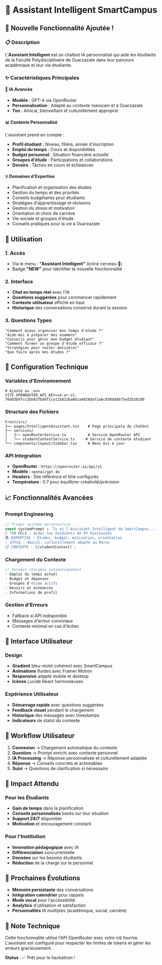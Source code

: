 # 🧠 Assistant Intelligent SmartCampus

## 🎯 Nouvelle Fonctionnalité Ajoutée !

### 📋 Description
L'**Assistant Intelligent** est un chatbot IA personnalisé qui aide les étudiants de la Faculté Polydisciplinaire de Ouarzazate dans leur parcours académique et leur vie étudiante.

### ✨ Caractéristiques Principales

#### 🤖 **IA Avancée**
- **Modèle** : GPT-4 via OpenRouter
- **Personnalisation** : Adapté au contexte marocain et à Ouarzazate
- **Ton** : Amical, bienveillant et culturellement approprié

#### 📊 **Contexte Personnalisé** 
L'assistant prend en compte :
- **Profil étudiant** : Niveau, filière, année d'inscription
- **Emploi du temps** : Cours et disponibilités
- **Budget personnel** : Situation financière actuelle
- **Groupes d'étude** : Participations et collaborations
- **Devoirs** : Tâches en cours et échéances

#### 💡 **Domaines d'Expertise**
- Planification et organisation des études
- Gestion du temps et des priorités
- Conseils budgétaires pour étudiants
- Stratégies d'apprentissage et révisions
- Gestion du stress et motivation
- Orientation et choix de carrière
- Vie sociale et groupes d'étude
- Conseils pratiques pour la vie à Ouarzazate

## 🚀 Utilisation

### 1. **Accès**
- Via le menu : **"Assistant Intelligent"** (icône cerveau 🧠)
- Badge **"NEW"** pour identifier la nouvelle fonctionnalité

### 2. **Interface**
- **Chat en temps réel** avec l'IA
- **Questions suggérées** pour commencer rapidement
- **Contexte utilisateur** affiché en haut
- **Historique** des conversations conservé durant la session

### 3. **Questions Types**
```
"Comment mieux organiser mon temps d'étude ?"
"Aide-moi à préparer mes examens"
"Conseils pour gérer mon budget étudiant"
"Comment former un groupe d'étude efficace ?"
"Stratégies pour rester motivé(e)"
"Que faire après mes études ?"
```

## 🔧 Configuration Technique

### **Variables d'Environnement**
```env
# Ajouté au .env
VITE_OPENROUTER_API_KEY=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
```

### **Structure des Fichiers**
```
Front/src/
├── pages/IntelligentAssistant.tsx    # Page principale du chatbot
├── services/
│   ├── openRouterService.ts          # Service OpenRouter API
│   └── studentContextService.ts     # Service de contexte étudiant
└── components/layout/Sidebar.tsx     # Menu mis à jour
```

### **API Integration**
- **OpenRouter** : `https://openrouter.ai/api/v1`
- **Modèle** : `openai/gpt-4o`
- **Headers** : Site référence et titre configurés
- **Température** : 0.7 pour équilibrer créativité/précision

## 📈 Fonctionnalités Avancées

### **Prompt Engineering**
```javascript
// Prompt système personnalisé
const systemPrompt = `Tu es l'Assistant Intelligent de SmartCampus...
🎯 TON RÔLE : Aider les étudiants de FP Ouarzazate
📚 EXPERTISE : Études, budget, motivation, orientation
💡 STYLE : Amical, culturellement adapté au Maroc
📋 CONTEXTE : ${studentContext}`;
```

### **Chargement du Contexte**
```javascript
// Données chargées automatiquement
- Emploi du temps actuel
- Budget et dépenses
- Groupes d'étude actifs  
- Devoirs et échéances
- Informations de profil
```

### **Gestion d'Erreurs**
- Fallback si API indisponible
- Messages d'erreur conviviaux
- Contexte minimal en cas d'échec

## 🎨 Interface Utilisateur

### **Design**
- **Gradient** bleu-violet cohérent avec SmartCampus
- **Animations** fluides avec Framer Motion
- **Responsive** adapté mobile et desktop
- **Icônes** Lucide React harmonieuses

### **Expérience Utilisateur**
- **Démarrage rapide** avec questions suggérées
- **Feedback visuel** pendant le chargement
- **Historique** des messages avec timestamps
- **Indicateurs** de statut du contexte

## 🔄 Workflow Utilisateur

1. **Connexion** → Chargement automatique du contexte
2. **Question** → Prompt enrichi avec contexte personnel
3. **IA Processing** → Réponse personnalisée et culturellement adaptée
4. **Réponse** → Conseils concrets et actionables
5. **Suivi** → Questions de clarification si nécessaire

## 🌟 Impact Attendu

### **Pour les Étudiants**
- **Gain de temps** dans la planification
- **Conseils personnalisés** basés sur leur situation
- **Support 24/7** disponible
- **Motivation** et encouragement constant

### **Pour l'Institution**
- **Innovation pédagogique** avec IA
- **Différenciation** concurrentielle
- **Données** sur les besoins étudiants
- **Réduction** de la charge sur le personnel

## 🚀 Prochaines Évolutions

- **Mémoire persistante** des conversations
- **Intégration calendrier** pour rappels
- **Mode vocal** pour l'accessibilité
- **Analytics** d'utilisation et satisfaction
- **Personnalités** IA multiples (académique, social, carrière)

## 📝 Note Technique

Cette fonctionnalité utilise l'API OpenRouter avec votre clé fournie. L'assistant est configuré pour respecter les limites de tokens et gérer les erreurs gracieusement.

**Status** : ✅ Prêt pour le hackathon !
